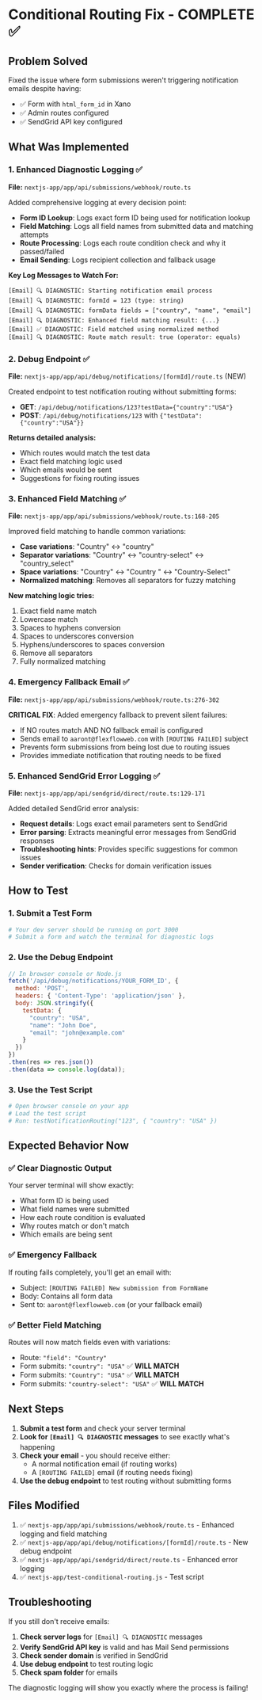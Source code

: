 # Conditional Routing Fix - COMPLETE ✅

## Problem Solved
Fixed the issue where form submissions weren't triggering notification emails despite having:
- ✅ Form with `html_form_id` in Xano
- ✅ Admin routes configured  
- ✅ SendGrid API key configured

## What Was Implemented

### 1. **Enhanced Diagnostic Logging** ✅
**File:** `nextjs-app/app/api/submissions/webhook/route.ts`

Added comprehensive logging at every decision point:
- **Form ID Lookup**: Logs exact form ID being used for notification lookup
- **Field Matching**: Logs all field names from submitted data and matching attempts
- **Route Processing**: Logs each route condition check and why it passed/failed
- **Email Sending**: Logs recipient collection and fallback usage

**Key Log Messages to Watch For:**
```
[Email] 🔍 DIAGNOSTIC: Starting notification email process
[Email] 🔍 DIAGNOSTIC: formId = 123 (type: string)
[Email] 🔍 DIAGNOSTIC: formData fields = ["country", "name", "email"]
[Email] 🔍 DIAGNOSTIC: Enhanced field matching result: {...}
[Email] ✅ DIAGNOSTIC: Field matched using normalized method
[Email] 🔍 DIAGNOSTIC: Route match result: true (operator: equals)
```

### 2. **Debug Endpoint** ✅
**File:** `nextjs-app/app/api/debug/notifications/[formId]/route.ts` (NEW)

Created endpoint to test notification routing without submitting forms:
- **GET**: `/api/debug/notifications/123?testData={"country":"USA"}`
- **POST**: `/api/debug/notifications/123` with `{"testData": {"country":"USA"}}`

**Returns detailed analysis:**
- Which routes would match the test data
- Exact field matching logic used
- Which emails would be sent
- Suggestions for fixing routing issues

### 3. **Enhanced Field Matching** ✅
**File:** `nextjs-app/app/api/submissions/webhook/route.ts:168-205`

Improved field matching to handle common variations:
- **Case variations**: "Country" ↔ "country"
- **Separator variations**: "Country" ↔ "country-select" ↔ "country_select"
- **Space variations**: "Country" ↔ "Country " ↔ "Country-Select"
- **Normalized matching**: Removes all separators for fuzzy matching

**New matching logic tries:**
1. Exact field name match
2. Lowercase match
3. Spaces to hyphens conversion
4. Spaces to underscores conversion
5. Hyphens/underscores to spaces conversion
6. Remove all separators
7. Fully normalized matching

### 4. **Emergency Fallback Email** ✅
**File:** `nextjs-app/app/api/submissions/webhook/route.ts:276-302`

**CRITICAL FIX**: Added emergency fallback to prevent silent failures:
- If NO routes match AND NO fallback email is configured
- Sends email to `aaront@flexflowweb.com` with `[ROUTING FAILED]` subject
- Prevents form submissions from being lost due to routing issues
- Provides immediate notification that routing needs to be fixed

### 5. **Enhanced SendGrid Error Logging** ✅
**File:** `nextjs-app/app/api/sendgrid/direct/route.ts:129-171`

Added detailed SendGrid error analysis:
- **Request details**: Logs exact email parameters sent to SendGrid
- **Error parsing**: Extracts meaningful error messages from SendGrid responses
- **Troubleshooting hints**: Provides specific suggestions for common issues
- **Sender verification**: Checks for domain verification issues

## How to Test

### 1. **Submit a Test Form**
```bash
# Your dev server should be running on port 3000
# Submit a form and watch the terminal for diagnostic logs
```

### 2. **Use the Debug Endpoint**
```javascript
// In browser console or Node.js
fetch('/api/debug/notifications/YOUR_FORM_ID', {
  method: 'POST',
  headers: { 'Content-Type': 'application/json' },
  body: JSON.stringify({
    testData: {
      "country": "USA",
      "name": "John Doe",
      "email": "john@example.com"
    }
  })
})
.then(res => res.json())
.then(data => console.log(data));
```

### 3. **Use the Test Script**
```bash
# Open browser console on your app
# Load the test script
# Run: testNotificationRouting("123", { "country": "USA" })
```

## Expected Behavior Now

### ✅ **Clear Diagnostic Output**
Your server terminal will show exactly:
- What form ID is being used
- What field names were submitted
- How each route condition is evaluated
- Why routes match or don't match
- Which emails are being sent

### ✅ **Emergency Fallback**
If routing fails completely, you'll get an email with:
- Subject: `[ROUTING FAILED] New submission from FormName`
- Body: Contains all form data
- Sent to: `aaront@flexflowweb.com` (or your fallback email)

### ✅ **Better Field Matching**
Routes will now match fields even with variations:
- Route: `"field": "Country"`
- Form submits: `"country": "USA"` ✅ **WILL MATCH**
- Form submits: `"Country": "USA"` ✅ **WILL MATCH**
- Form submits: `"country-select": "USA"` ✅ **WILL MATCH**

## Next Steps

1. **Submit a test form** and check your server terminal
2. **Look for `[Email] 🔍 DIAGNOSTIC` messages** to see exactly what's happening
3. **Check your email** - you should receive either:
   - A normal notification email (if routing works)
   - A `[ROUTING FAILED]` email (if routing needs fixing)
4. **Use the debug endpoint** to test routing without submitting forms

## Files Modified

1. ✅ `nextjs-app/app/api/submissions/webhook/route.ts` - Enhanced logging and field matching
2. ✅ `nextjs-app/app/api/debug/notifications/[formId]/route.ts` - New debug endpoint
3. ✅ `nextjs-app/app/api/sendgrid/direct/route.ts` - Enhanced error logging
4. ✅ `nextjs-app/test-conditional-routing.js` - Test script

## Troubleshooting

If you still don't receive emails:

1. **Check server logs** for `[Email] 🔍 DIAGNOSTIC` messages
2. **Verify SendGrid API key** is valid and has Mail Send permissions
3. **Check sender domain** is verified in SendGrid
4. **Use debug endpoint** to test routing logic
5. **Check spam folder** for emails

The diagnostic logging will show you exactly where the process is failing!
